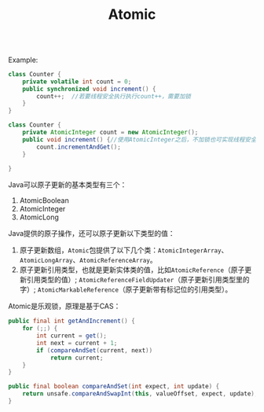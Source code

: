 # <center>Atomic</center>

<br></br>



Example:

``` java
class Counter {
    private volatile int count = 0;
    public synchronized void increment() {
        count++;  //若要线程安全执行执行count++，需要加锁
    }
}

class Counter {
    private AtomicInteger count = new AtomicInteger(); 
    public void increment() {//使用AtomicInteger之后，不加锁也可实现线程安全
        count.incrementAndGet();
    }
       
}
```

Java可以原子更新的基本类型有三个：
1. AtomicBoolean
2. AtomicInteger
3. AtomicLong

Java提供的原子操作，还可以原子更新以下类型的值：
1. 原子更新数组，`Atomic`包提供了以下几个类：`AtomicIntegerArray`、`AtomicLongArray`、`AtomicReferenceArray`。
2. 原子更新引用类型，也就是更新实体类的值，比如`AtomicReference`（原子更新引用类型的值）; `AtomicReferenceFieldUpdater`（原子更新引用类型里的字）; `AtomicMarkableReference`（原子更新带有标记位的引用类型）。

Atomic是乐观锁，原理是基于CAS：

``` java
public final int getAndIncrement() {
    for (;;) {
        int current = get();
        int next = current + 1;
        if (compareAndSet(current, next))
            return current;
    }
}

public final boolean compareAndSet(int expect, int update) {
    return unsafe.compareAndSwapInt(this, valueOffset, expect, update);
}
```
